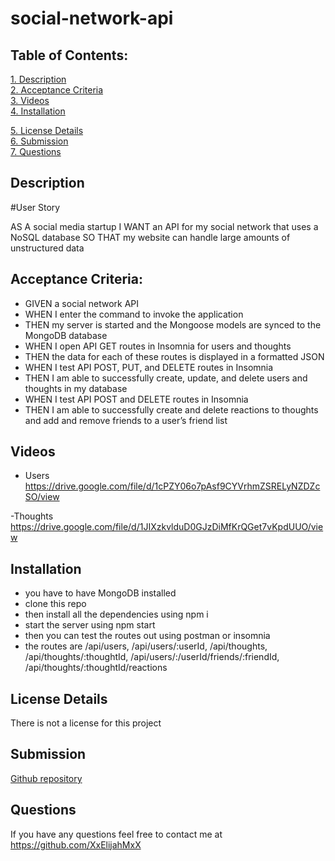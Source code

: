 # social-network-api

 ## Table of Contents:  
[1. Description](#Description)  
[2. Acceptance Criteria](#Acceptance-Criteria)  
[3. Videos](#Videos)  
[4. Installation](#Installation)

[5. License Details](#License-Details)  
[6. Submission](#Submission)   
[7. Questions](#Questions)  

## Description
#User Story

AS A social media startup
I WANT an API for my social network that uses a NoSQL database
SO THAT my website can handle large amounts of unstructured data

## Acceptance Criteria:
- GIVEN a social network API
- WHEN I enter the command to invoke the application
- THEN my server is started and the Mongoose models are synced to the MongoDB database
- WHEN I open API GET routes in Insomnia for users and thoughts
- THEN the data for each of these routes is displayed in a formatted JSON
- WHEN I test API POST, PUT, and DELETE routes in Insomnia
- THEN I am able to successfully create, update, and delete users and thoughts in my database
- WHEN I test API POST and DELETE routes in Insomnia
- THEN I am able to successfully create and delete reactions to thoughts and add and remove friends to a user’s friend list

## Videos
- Users
https://drive.google.com/file/d/1cPZY06o7pAsf9CYVrhmZSRELyNZDZcSO/view

-Thoughts
https://drive.google.com/file/d/1JIXzkvlduD0GJzDiMfKrQGet7vKpdUUO/view

## Installation
- you have to have MongoDB installed
- clone this repo
- then install all the dependencies using npm i
- start the server using npm start
- then you can test the routes out using postman or insomnia
- the routes are /api/users, /api/users/:userId, /api/thoughts, /api/thoughts/:thoughtId, /api/users/:/userId/friends/:friendId, /api/thoughts/:thoughtId/reactions

## License Details
There is not a license for this project

## Submission
[Github repository](https://github.com/XxElijahMxX/social-network-api)

## Questions
If you have any questions feel free to contact me at https://github.com/XxElijahMxX
